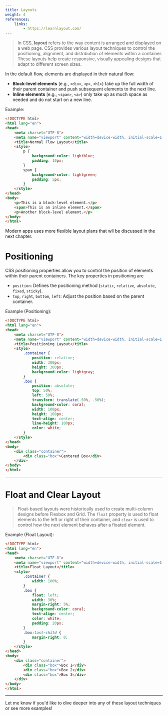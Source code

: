 ```yaml
---
title: Layouts
weight: 4
references:
    links:
        - https://learnlayout.com/
---
```


> In CSS, **layout** refers to the way content is arranged and displayed on a web page. CSS provides various layout techniques to control the positioning, alignment, and distribution of elements within a container. These layouts help create responsive, visually appealing designs that adapt to different screen sizes.

In the default flow, elements are displayed in their natural flow:
- **Block-level elements** (e.g., `<div>`, `<p>`, `<h1>`) take up the full width of their parent container and push subsequent elements to the next line.
- **Inline elements** (e.g., `<span>`, `<a>`) only take up as much space as needed and do not start on a new line.

Example:

```html
<!DOCTYPE html>
<html lang="en">
<head>
    <meta charset="UTF-8">
    <meta name="viewport" content="width=device-width, initial-scale=1.0">
    <title>Normal Flow Layout</title>
    <style>
        p {
            background-color: lightblue;
            padding: 10px;
        }
        span {
            background-color: lightgreen;
            padding: 5px;
        }
    </style>
</head>
<body>
    <p>This is a block-level element.</p>
    <span>This is an inline element.</span>
    <p>Another block-level element.</p>
</body>
</html>
```
Modern apps uses more flexible layout plans that wll be discussed in the next chapter.

# Positioning 

CSS positioning properties allow you to control the position of elements within their parent containers. The key properties in positioning are

- `position`: Defines the positioning method (`static`, `relative`, `absolute`, `fixed`, `sticky`).
- `top`, `right`, `bottom`, `left`: Adjust the position based on the parent container.

Example (Positioning):

```html
<!DOCTYPE html>
<html lang="en">
<head>
    <meta charset="UTF-8">
    <meta name="viewport" content="width=device-width, initial-scale=1.0">
    <title>Positioning Layout</title>
    <style>
        .container {
            position: relative;
            width: 300px;
            height: 300px;
            background-color: lightgray;
        }
        .box {
            position: absolute;
            top: 50%;
            left: 50%;
            transform: translate(-50%, -50%);
            background-color: coral;
            width: 100px;
            height: 100px;
            text-align: center;
            line-height: 100px;
            color: white;
        }
    </style>
</head>
<body>
    <div class="container">
        <div class="box">Centered Box</div>
    </div>
</body>
</html>
```

---

# Float and Clear Layout

> Float-based layouts were historically used to create multi-column designs before Flexbox and Grid. The `float` property is used to float elements to the left or right of their container, and `clear` is used to control how the next element behaves after a floated element.

Example (Float Layout):

```html
<!DOCTYPE html>
<html lang="en">
<head>
    <meta charset="UTF-8">
    <meta name="viewport" content="width=device-width, initial-scale=1.0">
    <title>Float Layout</title>
    <style>
        .container {
            width: 100%;
        }
        .box {
            float: left;
            width: 30%;
            margin-right: 5%;
            background-color: coral;
            text-align: center;
            color: white;
            padding: 20px;
        }
        .box:last-child {
            margin-right: 0;
        }
    </style>
</head>
<body>
    <div class="container">
        <div class="box">Box 1</div>
        <div class="box">Box 2</div>
        <div class="box">Box 3</div>
    </div>
</body>
</html>
```

---

Let me know if you'd like to dive deeper into any of these layout techniques or see more examples!